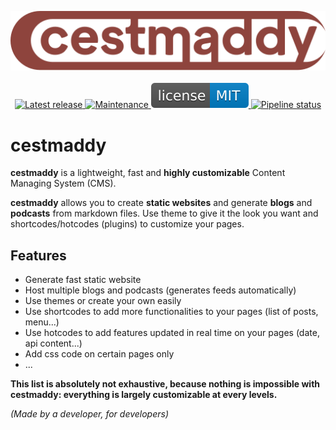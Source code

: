 <p align="center">
	<img src=".readme/cestmaddy.svg" alt="cestmaddy logo" />
	<br><br>
	<a href="https://git.chevro.fr/cestmaddy/cestmaddy/-/releases">
		<img src="https://git.chevro.fr/cestmaddy/cestmaddy/-/badges/release.svg?style=flat&key_text=latest+release" alt="Latest release" />
	</a>
	<a href="https://git.chevro.fr/cestmaddy/cestmaddy/-/commits/main">
		<img src="https://img.shields.io/maintenance/yes/2022?style=flat" alt="Maintenance" />
	</a>
	<a href="https://choosealicense.com/licenses/mit/">
		<img src=".readme/mit-license.svg" alt="MIT License" />
	</a>
	<a href="https://git.chevro.fr/cestmaddy/cestmaddy/-/commits/main">
		<img src="https://git.chevro.fr/cestmaddy/cestmaddy/badges/main/pipeline.svg?style=flat&ignore_skipped=true" alt="Pipeline status" />
	</a>
</p>

# cestmaddy

**cestmaddy** is a lightweight, fast and **highly customizable** Content Managing System (CMS).

**cestmaddy** allows you to create **static websites** and generate **blogs** and **podcasts** from markdown files. Use theme to give it the look you want and shortcodes/hotcodes (plugins) to customize your pages.

## Features
- Generate fast static website
- Host multiple blogs and podcasts (generates feeds automatically)
- Use themes or create your own easily
- Use shortcodes to add more functionalities to your pages (list of posts, menu...)
- Use hotcodes to add features updated in real time on your pages (date, api content...)
- Add css code on certain pages only
- ...

**This list is absolutely not exhaustive, because nothing is impossible with cestmaddy: everything is largely customizable at every levels.**

*(Made by a developer, for developers)*
